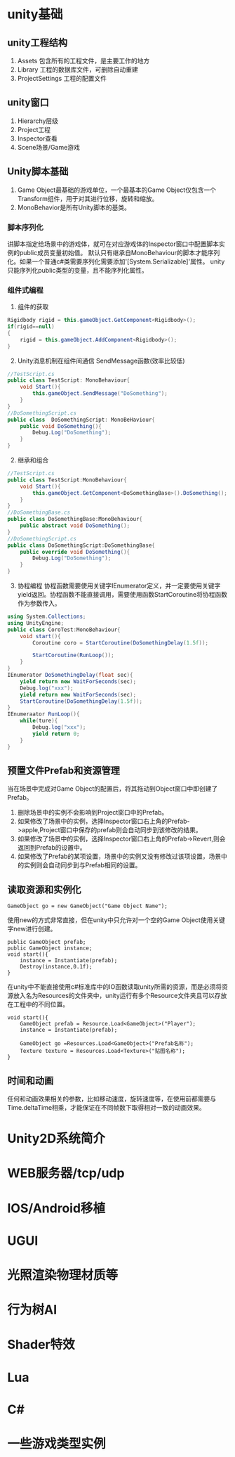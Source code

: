 # unity基础
## unity工程结构
1. Assets 包含所有的工程文件，是主要工作的地方
2. Library 工程的数据库文件，可删除自动重建
3. ProjectSettings 工程的配置文件

## unity窗口
1. Hierarchy层级
2. Project工程
3. Inspector查看
4. Scene场景/Game游戏

## Unity脚本基础
1. Game Object最基础的游戏单位，一个最基本的Game Object仅包含一个Transform组件，用于对其进行位移，旋转和缩放。
2. MonoBehavior是所有Unity脚本的基类。
### 脚本序列化
讲脚本指定给场景中的游戏体，就可在对应游戏体的Inspector窗口中配置脚本实例的public成员变量初始值。
默认只有继承自MonoBehaviour的脚本才能序列化。如果一个普通c#类需要序列化需要添加'[System.Serializable]'属性。
unity只能序列化public类型的变量，且不能序列化属性。

### 组件式编程
1. 组件的获取
```c#
Rigidbody rigid = this.gameObject.GetComponent<Rigidbody>();
if(rigid==null)
{
    rigid = this.gameObject.AddComponent<Rigidbody>();
}
```
2. Unity消息机制在组件间通信
SendMessage函数(效率比较低)
```c#
//TestScript.cs
public class TestScript: MonoBehaviour{
    void Start(){
        this.gameObject.SendMessage("DoSomething");
    }
}
//DoSomethingScript.cs
public class  DoSomethingScript: MonoBeHaviour{
    public void DoSomething(){
        Debug.Log("DoSomething");
    }
}
```
2. 继承和组合
```c#
//TestScript.cs
public class TestScript:MonoBehaviour{
    void Start(){
        this.gameObject.GetComponent<DoSomethingBase>().DoSomething();
    }
}
//DoSomethingBase.cs
public class DoSomethingBase:MonoBehaviour{
    public abstract void DoSomething();
}
//DoSomethingScript.cs
public class DoSomethingScript:DoSomethingBase{
    public override void DoSomething(){
        Debug.Log("DoSomething");
    }
}
```
3. 协程编程
协程函数需要使用关键字IEnumerator定义，并一定要使用关键字yield返回。协程函数不能直接调用，需要使用函数StartCoroutine将协程函数作为参数传入。
```c#
using System.Collections;
using UnityEngine;
public class CoroTest:MonoBehaviour{
    void start(){
        Coroutine coro = StartCoroutine(DoSomethingDelay(1.5f));

        StartCoroutine(RunLoop());
    }
}
IEnumerator DoSomethingDelay(float sec){
    yield return new WaitForSeconds(sec);
    Debug.log("xxx");
    yield return new WaitForSeconds(sec);
    StartCoroutine(DoSomethingDelay(1.5f));
}
IEnumeraator RunLoop(){
    while(ture){
        Debug.log("xxx");
        yield return 0;
    }
}
```
## 预置文件Prefab和资源管理
当在场景中完成对Game Object的配置后，将其拖动到Object窗口中即创建了Prefab。
1. 删除场景中的实例不会影响到Project窗口中的Prefab。
2. 如果修改了场景中的实例，选择Inspector窗口右上角的Prefab->apple,Project窗口中保存的prefab则会自动同步到该修改的结果。
3. 如果修改了场景中的实例，选择Inspector窗口右上角的Prefab->Revert,则会返回到Prefab的设置中。
4. 如果修改了Prefab的某项设置，场景中的实例又没有修改过该项设置，场景中的实例则会自动同步到与Prefab相同的设置。
## 读取资源和实例化
```
GameObject go = new GameObject("Game Object Name");
```
使用new的方式非常直接，但在unity中只允许对一个空的Game Object使用关键字new进行创建。
```
public GameObject prefab;
public GameObject instance;
void start(){
    instance = Instantiate(prefab);
    Destroy(instance,0.1f);
}
```
在unity中不能直接使用c#标准库中的IO函数读取unity所需的资源，而是必须将资源放入名为Resources的文件夹中，unity运行有多个Resource文件夹且可以存放在工程中的不同位置。
```
void start(){
    GameObject prefab = Resource.Load<GameObject>("Player");
    instance = Instantiate(prefab);

    GameObject go =Resources.Load<GameObject>("Prefab名称");
    Texture texture = Resources.Load<Texture>("贴图名称");
}
```
## 时间和动画
任何和动画效果相关的参数，比如移动速度，旋转速度等，在使用前都需要与Time.deltaTime相乘，才能保证在不同帧数下取得相对一致的动画效果。

# Unity2D系统简介

# WEB服务器/tcp/udp

# IOS/Android移植

# UGUI

# 光照渲染物理材质等

# 行为树AI

# Shader特效

# Lua

# C#

# 一些游戏类型实例

